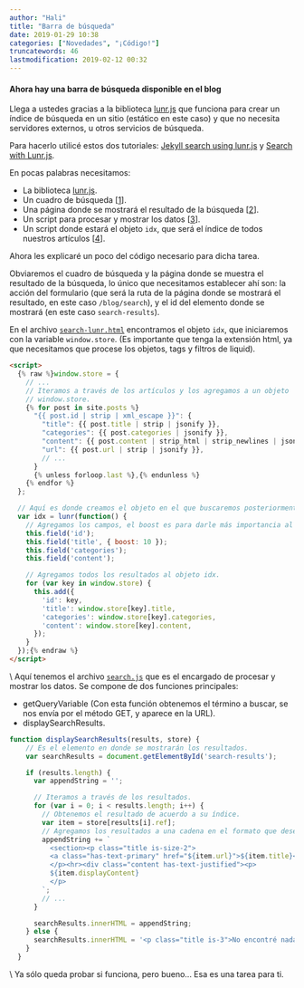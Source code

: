 ```yaml
---
author: "Hali"
title: "Barra de búsqueda"
date: 2019-01-29 10:38
categories: ["Novedades", "¡Código!"]
truncatewords: 46
lastmodification: 2019-02-12 00:32
---
```


#### Ahora hay una barra de búsqueda disponible en el blog

Llega a ustedes gracias a la biblioteca [lunr.js][1] que funciona para crear un
índice de búsqueda en un sitio (estático en este caso) y que no necesita
servidores externos, u otros servicios de búsqueda.

Para hacerlo utilicé estos dos tutoriales: [Jekyll search using lunr.js][2] y
[Search with Lunr.js][3].

En pocas palabras necesitamos:
- La biblioteca [lunr.js][1].
- Un cuadro de búsqueda \[[1][4]\].
- Una página donde se mostrará el resultado de la búsqueda \[[2][5]\].
- Un script para procesar y mostrar los datos \[[3][6]\].
- Un script donde estará el objeto `idx`, que será el índice de todos nuestros
  artículos \[[4][7]\].

Ahora les explicaré un poco del código necesario para dicha tarea.

Obviaremos el cuadro de búsqueda y la página donde se muestra el resultado de la
búsqueda, lo único que necesitamos establecer ahí son: la acción del formulario
(que será la ruta de la página donde se mostrará el resultado, en este caso
`/blog/search`), y el id del elemento donde se mostrará (en este caso
`search-results`).

En el archivo [`search-lunr.html`][7] encontramos el objeto `idx`, que
iniciaremos con la variable `window.store`. (Es importante que tenga la
extensión html, ya que necesitamos que procese los objetos, tags y filtros de
liquid).
```html
<script>
  {% raw %}window.store = {
    // ...
    // Iteramos a través de los artículos y los agregamos a un objeto
    // window.store.
    {% for post in site.posts %}
      "{{ post.id | strip | xml_escape }}": {
        "title": {{ post.title | strip | jsonify }},
        "categories": {{ post.categories | jsonify }},
        "content": {{ post.content | strip_html | strip_newlines | jsonify }},
        "url": {{ post.url | strip | jsonify }},
        // ...
      }
      {% unless forloop.last %},{% endunless %}
    {% endfor %}
  };

  // Aquí es donde creamos el objeto en el que buscaremos posteriormente.
  var idx = lunr(function() {
    // Agregamos los campos, el boost es para darle más importancia al título.
    this.field('id');
    this.field('title', { boost: 10 });
    this.field('categories');
    this.field('content');

    // Agregamos todos los resultados al objeto idx.
    for (var key in window.store) {
      this.add({
        'id': key,
        'title': window.store[key].title,
        'categories': window.store[key].categories,
        'content': window.store[key].content,
      });
    }
  });{% endraw %}
</script>
```
\\
Aquí tenemos el archivo [`search.js`][6] que es el encargado de procesar y
mostrar los datos. Se compone de dos funciones principales:
- getQueryVariable (Con esta función obtenemos el término a buscar, se nos envía
  por el método GET, y aparece en la URL).
- displaySearchResults.

```js
function displaySearchResults(results, store) {
    // Es el elemento en donde se mostrarán los resultados.
    var searchResults = document.getElementById('search-results');

    if (results.length) {
      var appendString = '';

      // Iteramos a través de los resultados.
      for (var i = 0; i < results.length; i++) {
        // Obtenemos el resultado de acuerdo a su índice.
        var item = store[results[i].ref];
        // Agregamos los resultados a una cadena en el formato que deseemos.
        appendString += `
          <section><p class="title is-size-2">
          <a class="has-text-primary" href="${item.url}">${item.title}</a>
          </p><hr><div class="content has-text-justified"><p>
          ${item.displayContent}
          </p>
        `;
        // ...
      }

      searchResults.innerHTML = appendString;
    } else {
      searchResults.innerHTML = '<p class="title is-3">No encontré nada :(</p>';
    }
  }
```
\\
Ya sólo queda probar si funciona, pero bueno... Esa es una tarea para ti.

[1]: https://lunrjs.com
[2]: https://learn.cloudcannon.com/jekyll/jekyll-search-using-lunr-js/
[3]: https://jekyllcodex.org/without-plugin/search-lunr/
[4]: https://github.com/halivert/halivert.github.io/blob/master/_includes/nav.html#L28-L47
[5]: https://github.com/halivert/halivert.github.io/blob/master/search.html
[6]: https://github.com/halivert/halivert.github.io/blob/master/js/search.js
[7]: https://github.com/halivert/halivert.github.io/blob/master/_includes/search-lunr.html

